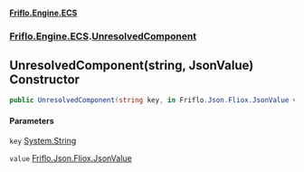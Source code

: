 #### [Friflo.Engine.ECS](index.md 'index')
### [Friflo.Engine.ECS](Friflo.Engine.ECS.md 'Friflo.Engine.ECS').[UnresolvedComponent](UnresolvedComponent.md 'Friflo.Engine.ECS.UnresolvedComponent')

## UnresolvedComponent(string, JsonValue) Constructor

```csharp
public UnresolvedComponent(string key, in Friflo.Json.Fliox.JsonValue value);
```
#### Parameters

<a name='Friflo.Engine.ECS.UnresolvedComponent.UnresolvedComponent(string,Friflo.Json.Fliox.JsonValue).key'></a>

`key` [System.String](https://docs.microsoft.com/en-us/dotnet/api/System.String 'System.String')

<a name='Friflo.Engine.ECS.UnresolvedComponent.UnresolvedComponent(string,Friflo.Json.Fliox.JsonValue).value'></a>

`value` [Friflo.Json.Fliox.JsonValue](https://docs.microsoft.com/en-us/dotnet/api/Friflo.Json.Fliox.JsonValue 'Friflo.Json.Fliox.JsonValue')